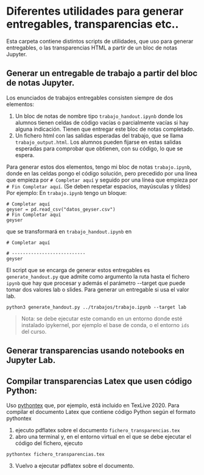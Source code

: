 # Diferentes utilidades para generar entregables, transparencias etc..
Esta carpeta contiene distintos scripts de utilidades, que uso para generar entregables, o las transparencias HTML a partir de un bloc de notas Jupyter.

## Generar un entregable de trabajo a partir del bloc de notas Jupyter.

Los enunciados de trabajos entregables consisten siempre de dos elementos:
1. Un bloc de notas de nombre tipo `trabajo_handout.ipynb` donde los alumnos tienen celdas de código vacías o parcialmente vacías si hay alguna indicación. Tienen que entregar este bloc de notas completado.
2. Un fichero html con las salidas esperadas del trabajo, que se llama `trabajo_output.html`. Los alumnos pueden fijarse en estas salidas esperadas para comprobar que obtienen, con su código, lo que se espera.

Para generar estos dos elementos, tengo mi bloc de notas `trabajo.ipynb`, donde en las celdas pongo el código solución, pero precedido por una línea que empieza por `# Completar aquí` y seguido por una línea que empieza por `# Fin Completar aquí`. (Se deben respetar espacios, mayúsculas y tíldes) 
Por ejemplo:
En `trabajo.ipynb` tengo un bloque:
```
# Completar aquí
geyser = pd.read_csv("datos_geyser.csv")
# Fin Completar aquí
geyser
```

que se transformará en `trabajo_handout.ipynb` en
```
# Completar aquí

# ---------------------------
geyser
```

El script que se encarga de generar estos entregables es `generate_handout.py` que admite como argumento la ruta hasta el fichero `ipynb` que hay que procesar y además el parámetro --target que puede tomar dos valores lab o slides. Para generar un entregable si usa el valor lab.

```
python3 generate_handout.py ../trabajos/trabajo.ipynb --target lab
```

> Nota: se debe ejecutar este comando en un entorno donde esté instalado ipykernel, por ejemplo el base de conda, o el entorno `ids` del curso.

## Generar transparencias usando notebooks en Jupyter Lab.

## Compilar transparencias Latex que usen código Python:

Uso [pythontex](https://www.ctan.org/pkg/pythontex) que, por ejemplo, está incluido en TexLive 2020. Para compilar el documento Latex que contiene código Python según el formato pythontex
1. ejecuto pdflatex sobre el documento `fichero_transparencias.tex`
2. abro una terminal y, en el entorno virtual en el que se debe ejecutar el código del fichero, ejecuto
``` 
pythontex fichero_transparencias.tex
```
3. Vuelvo a ejecutar pdflatex sobre el documento.
